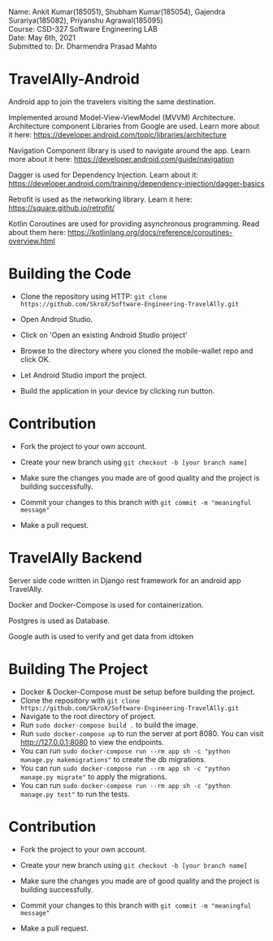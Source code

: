 Name: Ankit Kumar(185051), Shubham Kumar(185054), Gajendra Surariya(185082), Priyanshu Agrawal(185095) </br>
Course: CSD-327 Software Engineering LAB </br>
Date: May 6th, 2021 </br>
Submitted to: Dr. Dharmendra Prasad Mahto
    
# TravelAlly-Android
Android app to join the travelers visiting the same destination.

Implemented around Model-View-ViewModel (MVVM) Architecture. Architecture component Libraries from Google are used.
Learn more about it here: https://developer.android.com/topic/libraries/architecture

Navigation Component library is used to navigate around the app.
Learn more about it here: https://developer.android.com/guide/navigation

Dagger is used for Dependency Injection.
Learn about it: https://developer.android.com/training/dependency-injection/dagger-basics

Retrofit is used as the networking library.
Learn it here: https://square.github.io/retrofit/

Kotlin Coroutines are used for providing asynchronous programming.
Read about them here: https://kotlinlang.org/docs/reference/coroutines-overview.html

# Building the Code

- Clone the repository using HTTP: `git clone https://github.com/SkroX/Software-Engineering-TravelAlly.git`

- Open Android Studio.

- Click on 'Open an existing Android Studio project'

- Browse to the directory where you cloned the mobile-wallet repo and click OK.

- Let Android Studio import the project.

- Build the application in your device by clicking run button.

# Contribution

- Fork the project to your own account.

- Create your new branch using 
`git checkout -b [your branch name]`
  
- Make sure the changes you made are of good quality and the project is building successfully.
  
- Commit your changes to this branch with `git commit -m "meaningful message"`

- Make a pull request.


# TravelAlly Backend

Server side code written in Django rest framework for an android app TravelAlly.

Docker and Docker-Compose is used for containerization.

Postgres is used as Database.

Google auth is used to verify and get data from idtoken

# Building The Project

- Docker & Docker-Compose must be setup before building the project.
- Clone the repository with `git clone https://github.com/SkroX/Software-Engineering-TravelAlly.git`
- Navigate to the root directory of project.
- Run `sudo docker-compose build .` to build the image.
- Run `sudo docker-compose up` to run the server at port 8080. You can visit http://127.0.0.1:8080 to view the endpoints.
- You can run `sudo docker-compose run --rm app sh -c "python manage.py makemigrations"` to create the db migrations.
- You can run `sudo docker-compose run --rm app sh -c "python manage.py migrate"` to apply the migrations.
- You can run `sudo docker-compose run --rm app sh -c "python manage.py test"` to run the tests.

# Contribution

- Fork the project to your own account.

- Create your new branch using 
`git checkout -b [your branch name]`
  
- Make sure the changes you made are of good quality and the project is building successfully.
  
- Commit your changes to this branch with `git commit -m "meaningful message"`

- Make a pull request.


